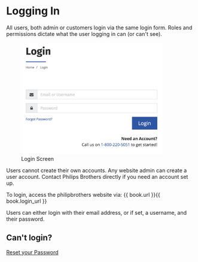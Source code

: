 # Logging In
All users, both admin or customers login via the same login form. Roles and permissions dictate what the user logging in can \(or can't see)\.

<figure>
    <img src="/assets/login.png" height="300" />
    <figcaption>Login Screen</figcaption>
</figure>


  
Users cannot create their own accounts. Any website admin can create a user account. Contact Philips Brothers directly if you need an account set up.

To login, access the philipbrothers website via: {{ book.url }}{{ book.login_url }}

Users can either login with their email address, or if set, a username, and their password.

## Can't login?
[Reset your Password](/authentication/resetting-password.md)